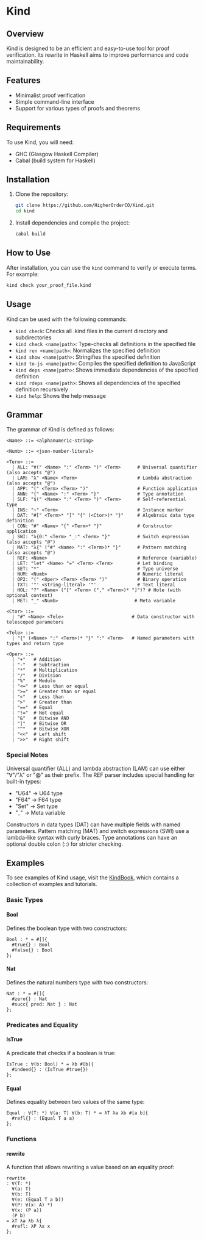 # Kind

## Overview

Kind is designed to be an efficient and easy-to-use tool for proof verification. Its rewrite in Haskell aims to improve performance and code maintainability.

## Features

- Minimalist proof verification
- Simple command-line interface
- Support for various types of proofs and theorems

## Requirements

To use Kind, you will need:

- GHC (Glasgow Haskell Compiler)
- Cabal (build system for Haskell)

## Installation

1. Clone the repository:

   ```sh
   git clone https://github.com/HigherOrderCO/Kind.git
   cd kind
   ```

2. Install dependencies and compile the project:

   ```sh
   cabal build
   ```

## How to Use

After installation, you can use the `kind` command to verify or execute terms. For example:

  ```sh
  kind check your_proof_file.kind
  ```

## Usage

Kind can be used with the following commands:

- `kind check`: Checks all .kind files in the current directory and subdirectories
- `kind check <name|path>`: Type-checks all definitions in the specified file
- `kind run <name|path>`: Normalizes the specified definition
- `kind show <name|path>`: Stringifies the specified definition
- `kind to-js <name|path>`: Compiles the specified definition to JavaScript
- `kind deps <name|path>`: Shows immediate dependencies of the specified definition
- `kind rdeps <name|path>`: Shows all dependencies of the specified definition recursively
- `kind help`: Shows the help message


## Grammar

The grammar of Kind is defined as follows:

```bnf
<Name> ::= <alphanumeric-string>

<Numb> ::= <json-number-literal>

<Term> ::=
  | ALL: "∀(" <Name> ":" <Term> ")" <Term>      # Universal quantifier (also accepts "@")
  | LAM: "λ" <Name> <Term>                      # Lambda abstraction (also accepts "@")
  | APP: "(" <Term> <Term> ")"                  # Function application
  | ANN: "{" <Name> ":" <Term> "}"              # Type annotation
  | SLF: "$(" <Name> ":" <Term> ")" <Term>      # Self-referential type
  | INS: "~" <Term>                             # Instance marker
  | DAT: "#[" <Term>* "]" "{" (<Ctor>)* "}"     # Algebraic data type definition
  | CON: "#" <Name> "{" <Term>* "}"             # Constructor application
  | SWI: "λ{0:" <Term> "_:" <Term> "}"          # Switch expression (also accepts "@")
  | MAT: "λ{" ("#" <Name> ":" <Term>)* "}"      # Pattern matching (also accepts "@")
  | REF: <Name>                                 # Reference (variable)
  | LET: "let" <Name> "=" <Term> <Term>         # Let binding
  | SET: "*"                                    # Type universe
  | NUM: <Numb>                                 # Numeric literal
  | OP2: "(" <Oper> <Term> <Term> ")"           # Binary operation
  | TXT: '"' <string-literal> '"'               # Text literal
  | HOL: "?" <Name> ("[" <Term> ("," <Term>)* "]")? # Hole (with optional context)
  | MET: "_" <Numb>                            # Meta variable

<Ctor> ::=
  | "#" <Name> <Tele>                         # Data constructor with telescoped parameters

<Tele> ::=
  | "{" (<Name> ":" <Term>)* "}" ":" <Term>   # Named parameters with types and return type

<Oper> ::=
  | "+"   # Addition
  | "-"   # Subtraction
  | "*"   # Multiplication
  | "/"   # Division
  | "%"   # Modulo
  | "<="  # Less than or equal
  | ">="  # Greater than or equal
  | "<"   # Less than
  | ">"   # Greater than
  | "=="  # Equal
  | "!="  # Not equal
  | "&"   # Bitwise AND
  | "|"   # Bitwise OR
  | "^"   # Bitwise XOR
  | "<<"  # Left shift
  | ">>"  # Right shift

```

### Special Notes

Universal quantifier (ALL) and lambda abstraction (LAM) can use either "∀"/"λ" or "@" as their prefix.
The REF parser includes special handling for built-in types:

- "U64" → U64 type
- "F64" → F64 type
- "Set" → Set type
- "_" → Meta variable

Constructors in data types (DAT) can have multiple fields with named parameters.
Pattern matching (MAT) and switch expressions (SWI) use a lambda-like syntax with curly braces.
Type annotations can have an optional double colon (::) for stricter checking.


## Examples

To see examples of Kind usage, visit the [KindBook](https://github.com/HigherOrderCO/KindBook), which contains a collection of examples and tutorials.

### Basic Types

#### Bool

Defines the boolean type with two constructors:

```kind
Bool : * = #[]{
  #true{} : Bool
  #false{} : Bool
};
```

#### Nat

Defines the natural numbers type with two constructors:

```kind
Nat : * = #[]{
  #zero{} : Nat
  #succ{ pred: Nat } : Nat
};
```

### Predicates and Equality

#### IsTrue

A predicate that checks if a boolean is true:

```kind
IsTrue : ∀(b: Bool) * = λb #[b]{
  #indeed{} : (IsTrue #true{})
};
```

#### Equal

Defines equality between two values of the same type:

```kind
Equal : ∀(T: *) ∀(a: T) ∀(b: T) * = λT λa λb #[a b]{
  #refl{} : (Equal T a a)
};
```

### Functions

#### rewrite

A function that allows rewriting a value based on an equality proof:

```kind
rewrite
: ∀(T: *)
  ∀(a: T)
  ∀(b: T)
  ∀(e: (Equal T a b))
  ∀(P: ∀(x: A) *)
  ∀(x: (P a))
  (P b)
= λT λa λb λ{
  #refl: λP λx x
};
```
